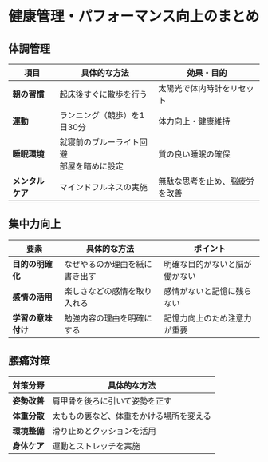 # 健康管理・パフォーマンス向上のまとめ

## 体調管理

| 項目 | 具体的な方法 | 効果・目的 |
|------|-------------|-----------|
| **朝の習慣** | 起床後すぐに散歩を行う | 太陽光で体内時計をリセット |
| **運動** | ランニング（競歩）を1日30分 | 体力向上・健康維持 |
| **睡眠環境** | 就寝前のブルーライト回避<br>部屋を暗めに設定 | 質の良い睡眠の確保 |
| **メンタルケア** | マインドフルネスの実施 | 無駄な思考を止め、脳疲労を改善 |

## 集中力向上

| 要素 | 具体的な方法 | ポイント |
|------|-------------|----------|
| **目的の明確化** | なぜやるのか理由を紙に書き出す | 明確な目的がないと脳が働かない |
| **感情の活用** | 楽しさなどの感情を取り入れる | 感情がないと記憶に残らない |
| **学習の意味付け** | 勉強内容の理由を明確にする | 記憶力向上のため注意力が重要 |

## 腰痛対策

| 対策分野 | 具体的な方法 |
|----------|-------------|
| **姿勢改善** | 肩甲骨を後ろに引いて姿勢を正す |
| **体重分散** | 太ももの裏など、体重をかける場所を変える |
| **環境整備** | 滑り止めとクッションを活用 |
| **身体ケア** | 運動とストレッチを実施 |
